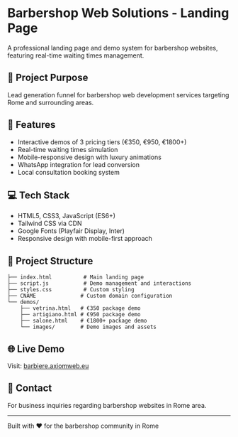 # Barbershop Web Solutions - Landing Page

A professional landing page and demo system for barbershop websites, featuring real-time waiting times management.

## 🎯 Project Purpose
Lead generation funnel for barbershop web development services targeting Rome and surrounding areas.

## 🚀 Features
- Interactive demos of 3 pricing tiers (€350, €950, €1800+)
- Real-time waiting times simulation
- Mobile-responsive design with luxury animations
- WhatsApp integration for lead conversion
- Local consultation booking system

## 💻 Tech Stack
- HTML5, CSS3, JavaScript (ES6+)
- Tailwind CSS via CDN
- Google Fonts (Playfair Display, Inter)
- Responsive design with mobile-first approach

## 📂 Project Structure
```
├── index.html          # Main landing page
├── script.js           # Demo management and interactions
├── styles.css          # Custom styling
├── CNAME              # Custom domain configuration
└── demos/
    ├── vetrina.html   # €350 package demo
    ├── artigiano.html # €950 package demo  
    ├── salone.html    # €1800+ package demo
    └── images/        # Demo images and assets
```

## 🌐 Live Demo
Visit: [barbiere.axiomweb.eu](https://barbiere.axiomweb.eu)

## 📧 Contact
For business inquiries regarding barbershop websites in Rome area.

---
Built with ❤️ for the barbershop community in Rome